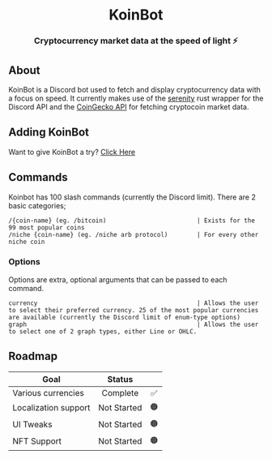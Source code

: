 <div align="center">
  <h1>KoinBot</h1>
  <h3>Cryptocurrency market data at the speed of light ⚡️</h3>
</div>

## About

KoinBot is a Discord bot used to fetch and display cryptocurrency data with a focus on speed. It currently makes use of the [serenity](https://github.com/serenity-rs/serenity) rust wrapper for the Discord API and the [CoinGecko API](https://www.coingecko.com/en/api/documentation) for fetching cryptocoin market data.

## Adding KoinBot

Want to give KoinBot a try? [Click Here](https://discord.com/api/oauth2/authorize?client_id=817408196053696542&permissions=2147483648&scope=bot+applications.commands)

## Commands

Koinbot has 100 slash commands (currently the Discord limit). There are 2 basic categories;

```
/{coin-name} (eg. /bitcoin)                         | Exists for the 99 most popular coins
/niche {coin-name} (eg. /niche arb protocol)        | For every other niche coin
```

### Options

Options are extra, optional arguments that can be passed to each command.

```
currency                                            | Allows the user to select their preferred currency. 25 of the most popular currencies are available (currently the Discord limit of enum-type options)
graph                                               | Allows the user to select one of 2 graph types, either Line or OHLC.
```

## Roadmap

| Goal                 |   Status    |     |
| -------------------- | :---------: | :-: |
| Various currencies   |  Complete   | ✅  |
| Localization support | Not Started | 🟠  |
| UI Tweaks            | Not Started | 🟠  |
| NFT Support          | Not Started | 🟠  |
